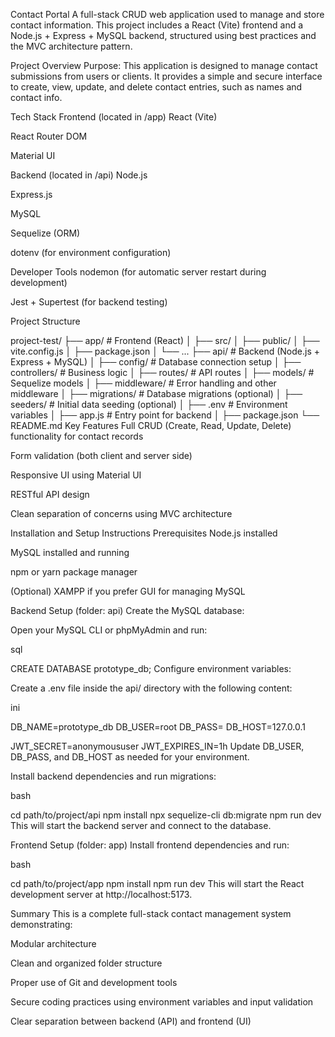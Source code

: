 Contact Portal
A full-stack CRUD web application used to manage and store contact information. This project includes a React (Vite) frontend and a Node.js + Express + MySQL backend, structured using best practices and the MVC architecture pattern.


Project Overview
Purpose:
This application is designed to manage contact submissions from users or clients. It provides a simple and secure interface to create, view, update, and delete contact entries, such as names and contact info.

Tech Stack
Frontend (located in /app)
React (Vite)

React Router DOM

Material UI

Backend (located in /api)
Node.js

Express.js

MySQL

Sequelize (ORM)

dotenv (for environment configuration)

Developer Tools
nodemon (for automatic server restart during development)

Jest + Supertest (for backend testing)

Project Structure


project-test/
├── app/             # Frontend (React)
│   ├── src/
│   ├── public/
│   ├── vite.config.js
│   ├── package.json
│   └── ...
├── api/             # Backend (Node.js + Express + MySQL)
│   ├── config/       # Database connection setup
│   ├── controllers/  # Business logic
│   ├── routes/       # API routes
│   ├── models/       # Sequelize models
│   ├── middleware/   # Error handling and other middleware
│   ├── migrations/   # Database migrations (optional)
│   ├── seeders/      # Initial data seeding (optional)
│   ├── .env          # Environment variables
│   ├── app.js        # Entry point for backend
│   ├── package.json
└── README.md
Key Features
Full CRUD (Create, Read, Update, Delete) functionality for contact records

Form validation (both client and server side)

Responsive UI using Material UI

RESTful API design

Clean separation of concerns using MVC architecture

Installation and Setup Instructions
Prerequisites
Node.js installed

MySQL installed and running

npm or yarn package manager

(Optional) XAMPP if you prefer GUI for managing MySQL

Backend Setup (folder: api)
Create the MySQL database:

Open your MySQL CLI or phpMyAdmin and run:

sql

CREATE DATABASE prototype_db;
Configure environment variables:

Create a .env file inside the api/ directory with the following content:

ini

DB_NAME=prototype_db
DB_USER=root
DB_PASS=
DB_HOST=127.0.0.1

JWT_SECRET=anonymoususer
JWT_EXPIRES_IN=1h
Update DB_USER, DB_PASS, and DB_HOST as needed for your environment.

Install backend dependencies and run migrations:



bash

cd path/to/project/api
npm install
npx sequelize-cli db:migrate
npm run dev
This will start the backend server and connect to the database.

Frontend Setup (folder: app)
Install frontend dependencies and run:



bash

cd path/to/project/app
npm install
npm run dev
This will start the React development server at http://localhost:5173.

Summary
This is a complete full-stack contact management system demonstrating:

Modular architecture

Clean and organized folder structure

Proper use of Git and development tools

Secure coding practices using environment variables and input validation

Clear separation between backend (API) and frontend (UI)